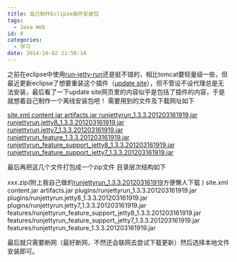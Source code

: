 ```yaml
---
title: 自己制作Eclipse插件安装包
tags:
  - Java Web
id: 9
categories:
  - 学习
date: 2014-10-02 21:56:14
---
```


之前在eclipse中使用[run-jetty-run](https://code.google.com/p/run-jetty-run/ "run-jetty-run")还是挺不错的，相比tomcat要轻量级一些，但最近更新eclipse了想要重装这个插件（[update site](http://run-jetty-run.googlecode.com/svn/trunk/updatesite)），但不管设不设代理总是无法安装，最后看了一下update site网页里的内容似乎是包括了插件的内容，于是就想着自己制作一个离线安装包吧！
需要用到的文件及下载网址如下

<!--more-->

[site.xml
](https://run-jetty-run.googlecode.com/svn/trunk/updatesite/site.xml)[content.jar
](https://run-jetty-run.googlecode.com/svn/trunk/updatesite/content.jar)[artifacts.jar
](https://run-jetty-run.googlecode.com/svn/trunk/updatesite/artifacts.jar)[runjettyrun_1.3.3.201203161919.jar
](https://run-jetty-run.googlecode.com/svn/trunk/updatesite/plugins/runjettyrun_1.3.3.201203161919.jar)[runjettyrun.jetty8_1.3.3.201203161919.jar
](https://run-jetty-run.googlecode.com/svn/trunk/updatesite/plugins/runjettyrun.jetty8_1.3.3.201203161919.jar)[runjettyrun.jetty7_1.3.3.201203161919.jar](https://run-jetty-run.googlecode.com/svn/trunk/updatesite/plugins/runjettyrun.jetty7_1.3.3.201203161919.jar)[
](https://run-jetty-run.googlecode.com/svn/trunk/updatesite/features/runjettyrun_feature_support_jetty7_1.3.3.201203161919.jar)[runjettyrun_feature_1.3.3.201203161919.jar](https://run-jetty-run.googlecode.com/svn/trunk/updatesite/features/runjettyrun_feature_1.3.3.201203161919.jar)[
](https://run-jetty-run.googlecode.com/svn/trunk/updatesite/plugins/runjettyrun.jetty7_1.3.3.201203161919.jar)[runjettyrun_feature_support_jetty8_1.3.3.201203161919.jar
](https://run-jetty-run.googlecode.com/svn/trunk/updatesite/features/runjettyrun_feature_support_jetty8_1.3.3.201203161919.jar)[runjettyrun_feature_support_jetty7_1.3.3.201203161919.jar](https://run-jetty-run.googlecode.com/svn/trunk/updatesite/features/runjettyrun_feature_support_jetty7_1.3.3.201203161919.jar)

最后再把这几个文件打包成一个zip文件
<span style="line-height: 1.5;">目录层次结构如下</span>

xxx.zip(附上我自己做的[runjettyrun_1.3.3.201203161919](/resources/2014/10/runjettyrun_1.3.3.201203161919.zip)方便懒人下载 )
site.xml
content.jar
artifacts.jar
plugins/runjettyrun_1.3.3.201203161919.jar
plugins/runjettyrun.jetty8_1.3.3.201203161919.jar
plugins/runjettyrun.jetty7_1.3.3.201203161919.jar
features/runjettyrun_feature_support_jetty8_1.3.3.201203161919.jar
features/runjettyrun_feature_support_jetty7_1.3.3.201203161919.jar
features/runjettyrun_feature_1.3.3.201203161919.jar

最后就只需要断网（最好断网，不然还会联网去尝试下载更新）然后选择本地文件安装即可。